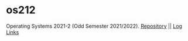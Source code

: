 # os212
Operating Systems 2021-2 (Odd Semester 2021/2022).
[Repository](https://github.com/pramudiptha/os212) ||
[Log](https://pramudiptha.github.io/os212/TXT/mylog.txt)
[Links](LINKS/)
